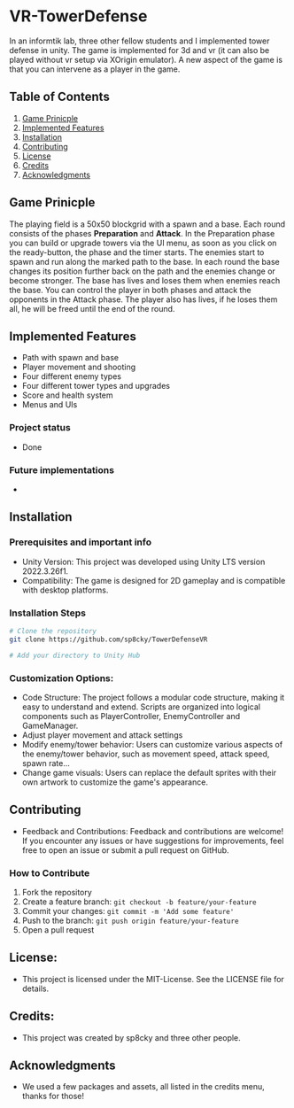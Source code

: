 # VR-TowerDefense
In an informtik lab, three other fellow students and I implemented tower defense in unity. The game is implemented for 3d and vr (it can also be played without vr setup via XOrigin emulator). A new aspect of the game is that you can intervene as a player in the game.

## Table of Contents
1. [Game Prinicple](#game-prinicple)
2. [Implemented Features](#implemented-features)
3. [Installation](#installation)
4. [Contributing](#contributing)
5. [License](#license)
6. [Credits](#credits)
7. [Acknowledgments](#acknowledgments)

## Game Prinicple
The playing field is a 50x50 blockgrid with a spawn and a base. Each round consists of the phases **Preparation** and **Attack**. In the Preparation phase you can build or upgrade towers via the UI menu, as soon as you click on the ready-button, the phase and the timer starts. The enemies start to spawn and run along the marked path to the base. In each round the base changes its position further back on the path and the enemies change or become stronger.
The base has lives and loses them when enemies reach the base. You can control the player in both phases and attack the opponents in the Attack phase. The player also has lives, if he loses them all, he will be freed until the end of the round.

## Implemented Features
- Path with spawn and base
- Player movement and shooting
- Four different enemy types
- Four different tower types and upgrades
- Score and health system
- Menus and UIs

### Project status
- Done

### Future implementations
- 

## Installation

### Prerequisites and important info

- Unity Version: This project was developed using Unity LTS version 2022.3.26f1.
- Compatibility: The game is designed for 2D gameplay and is compatible with desktop platforms.


### Installation Steps

```bash
# Clone the repository
git clone https://github.com/sp8cky/TowerDefenseVR

# Add your directory to Unity Hub
```

### Customization Options:
- Code Structure: The project follows a modular code structure, making it easy to understand and extend. Scripts are organized into logical components such as PlayerController, EnemyController and GameManager.
- Adjust player movement and attack settings
- Modify enemy/tower behavior: Users can customize various aspects of the enemy/tower behavior, such as movement speed, attack speed, spawn rate...
- Change game visuals: Users can replace the default sprites with their own artwork to customize the game's appearance.

## Contributing
- Feedback and Contributions: Feedback and contributions are welcome! If you encounter any issues or have suggestions for improvements, feel free to open an issue or submit a pull request on GitHub.

### How to Contribute
1. Fork the repository
2. Create a feature branch: `git checkout -b feature/your-feature`
3. Commit your changes: `git commit -m 'Add some feature'`
4. Push to the branch: `git push origin feature/your-feature`
5. Open a pull request

## License:
- This project is licensed under the MIT-License. See the LICENSE file for details.

## Credits:
- This project was created by sp8cky and three other people.
  
## Acknowledgments
- We used a few packages and assets, all listed in the credits menu, thanks for those!


